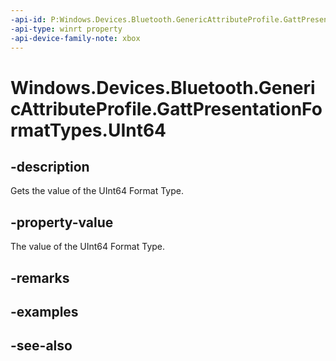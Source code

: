```yaml
---
-api-id: P:Windows.Devices.Bluetooth.GenericAttributeProfile.GattPresentationFormatTypes.UInt64
-api-type: winrt property
-api-device-family-note: xbox
---
```


<!-- Property syntax
public byte UInt64 { get; }
-->

# Windows.Devices.Bluetooth.GenericAttributeProfile.GattPresentationFormatTypes.UInt64

## -description
Gets the value of the UInt64 Format Type.

## -property-value
The value of the UInt64 Format Type.

## -remarks

## -examples

## -see-also
